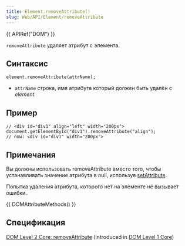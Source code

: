 ```yaml
---
title: Element.removeAttribute()
slug: Web/API/Element/removeAttribute
---
```


{{ APIRef("DOM") }}

`removeAttribute` удаляет атрибут с элемента.

## Синтаксис

```
element.removeAttribute(attrName);
```

- `attrName` строка, имя атрибута который должен быть удалён с _element_.

## Пример

```
// <div id="div1" align="left" width="200px">
document.getElementById("div1").removeAttribute("align");
// now: <div id="div1" width="200px">
```

## Примечания

Вы должны использовать removeAttribute вместо того, чтобы устанавливать значение атрибута в null, используя [setAttribute](/en/DOM/element.setAttribute).

Попытка удаления атрибута, которого нет на элементе не вызывает ошибки.

{{ DOMAttributeMethods() }}

## Спецификация

[DOM Level 2 Core: removeAttribute](http://www.w3.org/TR/DOM-Level-2-Core/core.html#ID-6D6AC0F9) (introduced in [DOM Level 1 Core](http://www.w3.org/TR/REC-DOM-Level-1/level-one-core.html#method-removeAttribute))

